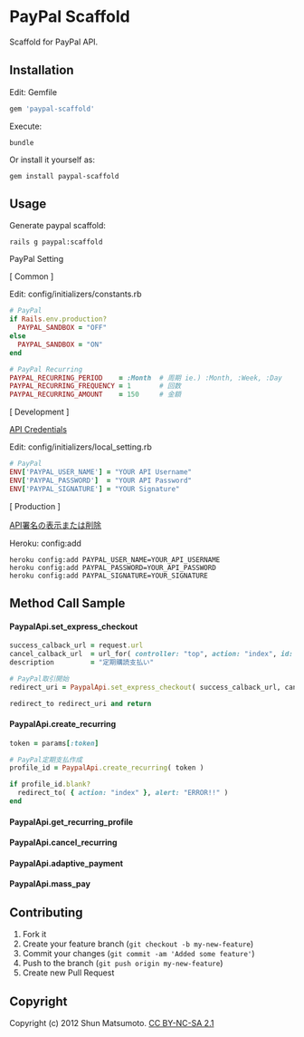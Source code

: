 # PayPal Scaffold

Scaffold for PayPal API.

## Installation

Edit: Gemfile

```ruby
gem 'paypal-scaffold'
```

Execute:

    bundle

Or install it yourself as:

    gem install paypal-scaffold

## Usage

Generate paypal scaffold:

    rails g paypal:scaffold

PayPal Setting

[ Common ]

Edit: config/initializers/constants.rb

```ruby
# PayPal
if Rails.env.production?
  PAYPAL_SANDBOX = "OFF"
else
  PAYPAL_SANDBOX = "ON"
end

# PayPal Recurring
PAYPAL_RECURRING_PERIOD    = :Month  # 周期 ie.) :Month, :Week, :Day
PAYPAL_RECURRING_FREQUENCY = 1       # 回数
PAYPAL_RECURRING_AMOUNT    = 150     # 金額
```

[ Development ]

<a href="https://developer.paypal.com/cgi-bin/devscr?cmd=_certs-session" target="_blank">API Credentials</a>

Edit: config/initializers/local_setting.rb

```ruby
# PayPal
ENV['PAYPAL_USER_NAME'] = "YOUR API Username"
ENV['PAYPAL_PASSWORD']  = "YOUR API Password"
ENV['PAYPAL_SIGNATURE'] = "YOUR Signature"
```

[ Production ]

<a href="https://www.paypal.com/jp/cgi-bin/webscr?cmd=_profile-api-signature" target="_blank">API署名の表示または削除</a>

Heroku: config:add

    heroku config:add PAYPAL_USER_NAME=YOUR_API_USERNAME
    heroku config:add PAYPAL_PASSWORD=YOUR_API_PASSWORD
    heroku config:add PAYPAL_SIGNATURE=YOUR_SIGNATURE

## Method Call Sample

#### PaypalApi.set_express_checkout

```ruby
success_calback_url = request.url
cancel_calback_url  = url_for( controller: "top", action: "index", id: params[:id] )
description         = "定期購読支払い"

# PayPal取引開始
redirect_uri = PaypalApi.set_express_checkout( success_calback_url, cancel_calback_url, description )

redirect_to redirect_uri and return
```

#### PaypalApi.create_recurring

```ruby
token = params[:token]

# PayPal定期支払作成
profile_id = PaypalApi.create_recurring( token )

if profile_id.blank?
  redirect_to( { action: "index" }, alert: "ERROR!!" )
end
```

#### PaypalApi.get_recurring_profile

#### PaypalApi.cancel_recurring

#### PaypalApi.adaptive_payment

#### PaypalApi.mass_pay

## Contributing

1. Fork it
2. Create your feature branch (`git checkout -b my-new-feature`)
3. Commit your changes (`git commit -am 'Added some feature'`)
4. Push to the branch (`git push origin my-new-feature`)
5. Create new Pull Request

## Copyright

Copyright (c) 2012 Shun Matsumoto. <a href="http://creativecommons.org/licenses/by-nc-sa/2.1/jp/" target="_blank">CC BY-NC-SA 2.1</a>
